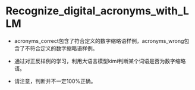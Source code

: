# Recognize_digital_acronyms_with_LLM

-  acronyms_correct包含了符合定义的数字缩略语样例，acronyms_wrong包含了不符合定义的数字缩略语样例。
  
-  通过对正反样例的学习，利用大语言模型kimi判断某个词语是否为数字缩略语。
  
-  请注意，判断并不一定100%正确。
